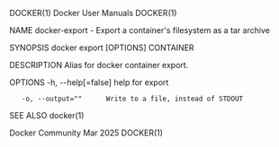 DOCKER(1)							      Docker User Manuals							     DOCKER(1)

NAME
       docker-export - Export a container's filesystem as a tar archive

SYNOPSIS
       docker export [OPTIONS] CONTAINER

DESCRIPTION
       Alias for docker container export.

OPTIONS
       -h, --help[=false]      help for export

       -o, --output=""	    Write to a file, instead of STDOUT

SEE ALSO
       docker(1)

Docker Community							   Mar 2025								     DOCKER(1)
